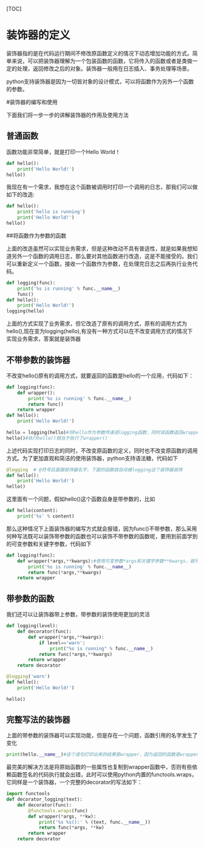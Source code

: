 [TOC]

# 装饰器的定义

装饰器指的是在代码运行期间不修改原函数定义的情况下动态增加功能的方式。简单来说，可以把装饰器理解为一个包装函数的函数，它将传入的函数或者是类做一定的处理，返回修改之后的对象。装饰器一般用在日志插入、事务处理等场景。

python支持装饰器是因为一切皆对象的设计模式，可以将函数作为另外一个函数的参数。

#装饰器的编写和使用

下面我们将一步一步的讲解装饰器的作用及使用方法

## 普通函数

函数功能非常简单，就是打印一个Hello World！

```python
def hello():
    print('Hello World!')
hello()
```

我现在有一个需求，我想在这个函数被调用时打印一个调用的日志，那我们可以做如下的改造:

```python
def hello():
    print('hello is running')
    print('Hello World!')
hello()
```

##将函数作为参数的函数

上面的改造虽然可以实现业务需求，但是这种改动不具有普适性，就是如果我想知道另外一个函数的调用日志，那么要对其他函数进行改造，这是不能接受的。我们可以重新定义一个函数，接收一个函数作为参数，在处理完日志之后再执行业务代码。

```python
def logging(func):
    print('%s is running' % func.__name__)
    func()
def hello():
    print('Hello World!')
logging(hello)
```

上面的方式实现了业务需求，但它改造了原有的调用方式，原有的调用方式为hello(),现在变为logging(hello),有没有一种方式可以在不改变调用方式的情况下实现业务需求，答案就是装饰器

## 不带参数的装饰器

不改变hello()原有的调用方式，就要返回的函数是hello的一个应用，代码如下：

```python
def logging(func):
    def wrapper():
        print('%s is running' % func.__name__)
        return func()
    return wrapper
def hello():
    print('Hello World!')
   
hello = logging(hello)#将hello作为参数传递进logging函数，同时该函数返回wrapper函数的引用
hello()#执行hello()相当于执行了wrapper()
```

上述代码实现打印日志的同时，不改变原函数的定义，同时也不改变原函数的调用方式。为了更加直观和简洁的使用装饰器，python支持语法糖，代码如下

```python
@logging  # @符号后面跟装饰器名字，下面的函数就自动被logging这个装饰器装饰
def hello():
    print('Hello World!')
hello()
```

这里面有一个问题，假如hello()这个函数自身是带参数的，比如

```python
def hello(content):
    print('%s' % content)
```

那么这种情况下上面装饰器的编写方式就会报错，因为func()不带参数，那么采用何种写法既可以装饰带参数的函数也可以装饰不带参数的函数呢，要用到前面学到的可变参数和关键字参数，代码如下

```python
def logging(func):
    def wrapper(*args,**kwargs):#使用可变参数*args和关键字参数**kwargs，就可以支持带参和不带参的函数
        print('%s is running' % func.__name__)
        return func(*args,**kwargs)
    return wrapper
```

## 带参数的函数

我们还可以让装饰器带上参数，带参数的装饰使用更加的灵活

```python
def logging(level):
    def decorator(func):
        def wrapper(*args,**kwargs):
            if level=='warn':
                print("%s is running" % func.__name__)
            return func(*args,**kwargs)
        return wrapper
    return decorator

@logging('warn')
def hello():
    print('Hello World!')
    
hello()
```

## 完整写法的装饰器

上面的带参数的装饰器可以实现功能，但是存在一个问题，函数引用的名字发生了变化

```python
print(hello.__name__)#这个语句打印出来的结果是wrapper，因为返回的函数是wrapper
```

最完美的解决方法是将原始函数的一些属性也复制到wrapper函数中，否则有些依赖函数签名的代码执行就会出错，此时可以使用python内置的functools.wraps，它同样是一个装饰器，一个完整的decorator的写法如下：

```python
import functools
def decorator_logging(text):
    def decorator(func):
        @functools.wraps(func)
        def wrapper(*args, **kw):
            print('%s %s():' % (text, func.__name__))
            return func(*args, **kw)
        return wrapper
    return decorator
```

